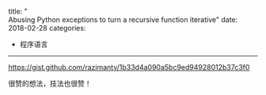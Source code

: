 title: "	
Abusing Python exceptions to turn a recursive function iterative"
date: 2018-02-28
categories:
- 程序语言
---

https://gist.github.com/razimantv/1b33d4a090a5bc9ed94928012b37c3f0

很赞的想法，技法也很赞！
